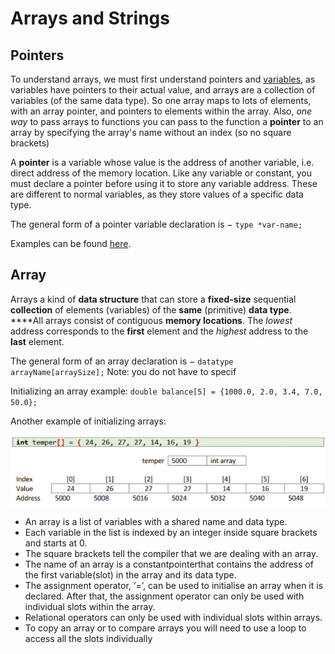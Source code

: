 # Arrays and Strings

## Pointers

To understand arrays, we must first understand pointers and [variables](variables-and-data-types.md#variables), as variables have pointers to their actual value, and arrays are a collection of variables \(of the same data type\). So one array maps to lots of elements, with an array pointer, and pointers to elements within the array. Also, _one way_ to pass arrays to functions you can pass to the function a **pointer** to an array by specifying the array's name without an index \(so no square brackets\)

A **pointer** is a variable whose value is the address of another variable, i.e. direct address of the memory location. Like any variable or constant, you must declare a pointer before using it to store any variable address. These are different to normal variables, as they store values of a specific data type. 

The general form of a pointer variable declaration is − `type *var-name;` 

Examples can be found [here](https://adnantech.gitbook.io/code/code/c/pointers).

## Array

Arrays a kind of **data structure** that can store a **fixed-size** sequential **collection** of elements \(variables\) of the **same** \(primitive\) **data type**. ****All arrays consist of contiguous **memory locations**. The _lowest_ address corresponds to the **first** element and the _highest_ address to the **last** element.

The general form of an array declaration is  − `datatype arrayName[arraySize];` Note: you do not have to specif

Initializing an array example: `double balance[5] = {1000.0, 2.0, 3.4, 7.0, 50.0};`

Another example of initializing arrays:

![](../../../../.gitbook/assets/image%20%281%29.png)

* An array is a list of variables with a shared name and data type.
* Each variable in the list is indexed by an integer inside square brackets and starts at 0.
* The square brackets tell the compiler that we are dealing with an array.
* The name of an array is a constantpointerthat contains the address of the first variable\(slot\) in the array and its data type.
* The assignment operator, ‘=’, can be used to initialise an array when it is declared. After that, the assignment operator can only be used with individual slots within the array.
* Relational operators can only be used with individual slots within arrays.
* To copy an array or to compare arrays you will need to use a loop to access all the slots individually

